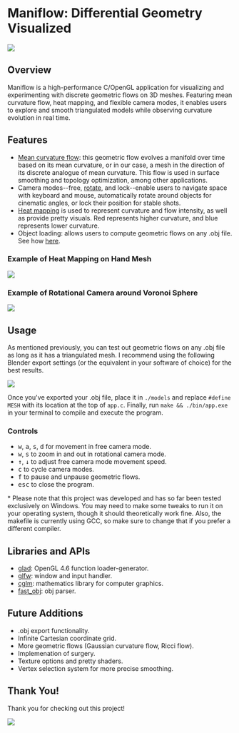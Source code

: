 # Maniflow: Differential Geometry Visualized

<img src="./assets/cube.gif"/>

## Overview

Maniflow is a high-performance C/OpenGL application for visualizing and experimenting with discrete geometric flows on 3D meshes. Featuring mean curvature flow, heat mapping, and flexible camera modes, it enables users to explore and smooth triangulated models while observing curvature evolution in real time.

## Features

-   [Mean curvature flow](https://en.wikipedia.org/wiki/Mean_curvature_flow): this geometric flow evolves a manifold over time based on its mean curvature, or in our case, a mesh in the direction of its discrete analogue of mean curvature. This flow is used in surface smoothing and topology optimization, among other applications.
-   Camera modes--free, [rotate](#example-of-rotational-camera-around-voronoi-sphere), and lock--enable users to navigate space with keyboard and mouse, automatically rotate around objects for cinematic angles, or lock their position for stable shots.
-   [Heat mapping](#example-of-heat-mapping-on-hand-mesh) is used to represent curvature and flow intensity, as well as provide pretty visuals. Red represents higher curvature, and blue represents lower curvature.
-   Object loading: allows users to compute geometric flows on any .obj file. See how [here](#usage).

### Example of Heat Mapping on Hand Mesh

<img src="./assets/hand.gif"/>

### Example of Rotational Camera around Voronoi Sphere

<img src="./assets/sphere.gif"/>

## Usage

As mentioned previously, you can test out geometric flows on any .obj file as long as it has a triangulated mesh. I recommend using the following Blender export settings (or the equivalent in your software of choice) for the best results.

<img src="./assets/options.png"/>

Once you've exported your .obj file, place it in `./models` and replace `#define MESH` with its location at the top of `app.c`. Finally, run `make && ./bin/app.exe` in your terminal to compile and execute the program.

### Controls

-   <kbd>w</kbd>, <kbd>a</kbd>, <kbd>s</kbd>, <kbd>d</kbd> for movement in free camera mode.
-   <kbd>w</kbd>, <kbd>s</kbd> to zoom in and out in rotational camera mode.
-   <kbd>&#8593;</kbd>, <kbd>&#8595;</kbd> to adjust free camera mode movement speed.
-   <kbd>c</kbd> to cycle camera modes.
-   <kbd>f</kbd> to pause and unpause geometric flows.
-   <kbd>esc</kbd> to close the program.

\* Please note that this project was developed and has so far been tested exclusively on Windows. You may need to make some tweaks to run it on your operating system, though it should theoretically work fine. Also, the makefile is currently using GCC, so make sure to change that if you prefer a different compiler.

## Libraries and APIs

-   [glad](https://github.com/Dav1dde/glad): OpenGL 4.6 function loader-generator.
-   [glfw](https://github.com/glfw/glfw): window and input handler.
-   [cglm](https://github.com/recp/cglm): mathematics library for computer graphics.
-   [fast_obj](https://github.com/thisistherk/fast_obj): obj parser.

## Future Additions

-   .obj export functionality.
-   Infinite Cartesian coordinate grid.
-   More geometric flows (Gaussian curvature flow, Ricci flow).
-   Implemenation of surgery.
-   Texture options and pretty shaders.
-   Vertex selection system for more precise smoothing.

## Thank You!

Thank you for checking out this project!

<img src="./assets/heart.gif"/>
